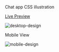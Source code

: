 Chat app CSS illustration

[Live Preview](https://imkarvendhan.github.io/projects/chat-app-css-illustration/)

![desktop-design](https://github.com/imkarvendhan/imkarvendhan.github.io/assets/139115888/55f53fe7-6ac7-4559-a882-8d4f2f5ec3c8)


Mobile View

![mobile-design](https://github.com/imkarvendhan/imkarvendhan.github.io/assets/139115888/7adb99d7-869e-4b48-ae98-f6d44945ccc2)
